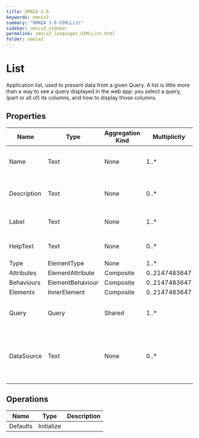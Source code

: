 ```yaml
---
title: OMNIA 3.0
keywords: omnia3
summary: "OMNIA 3.0 UIMLList"
sidebar: omnia3_sidebar
permalink: omnia3_languages_UIMLList.html
folder: omnia3
---
```


# List
Application list, used to present data from a given Query. A list is little more than a way to see a query displayed in the web app: you select a query, (part or all of) its columns, and how to display those columns.
## Properties
Name | Type | Aggregation Kind | Multiplicity | Description
--------- | --------- | --------- | --------- | ---------
Name | Text | None | 1..* | The name of the entity (unique identifier).
Description | Text | None | 0..* | The textual explanation of the entities’ purpose.
Label | Text | None | 1..* | Label to display in the application.
HelpText | Text | None | 0..* | Text/annotation to help the user.
Type | ElementType | None | 1..* | 
Attributes | ElementAttribute | Composite | 0..2147483647 | 
Behaviours | ElementBehaviour | Composite | 0..2147483647 | 
Elements | InnerElement | Composite | 0..2147483647 | 
Query | Query | Shared | 1..* | Reference a previously created query to use.
DataSource | Text | None | 0..* | The Data Source in which the entities are computed and/or persisted
## Operations
Name | Type | Description
--------- | --------- | ---------
Defaults | Initialize | 


